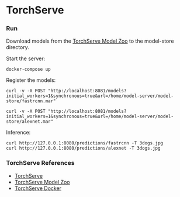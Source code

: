 # TorchServe

### Run

Download models from the [TorchServe Model Zoo](https://pytorch.org/serve/model_zoo.html) to the model-store directory.

Start the server:
```
docker-compose up
```

Register the models:
```
curl -v -X POST "http://localhost:8081/models?initial_workers=1&synchronous=true&url=/home/model-server/model-store/fastrcnn.mar"

curl -v -X POST "http://localhost:8081/models?initial_workers=1&synchronous=true&url=/home/model-server/model-store/alexnet.mar"
```

Inference:
```
curl http://127.0.0.1:8080/predictions/fastrcnn -T 3dogs.jpg
curl http://127.0.0.1:8080/predictions/alexnet -T 3dogs.jpg
```


### TorchServe References

- [TorchServe](https://pytorch.org/serve/index.html)
- [TorchServe Model Zoo](https://pytorch.org/serve/model_zoo.html)
- [TorchServe Docker](https://github.com/pytorch/serve/tree/master/docker)
